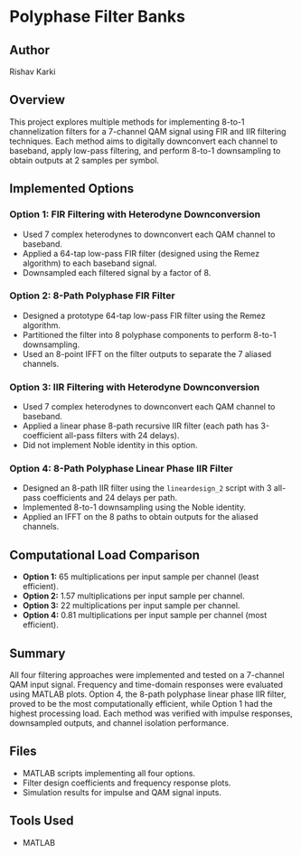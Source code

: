 # Polyphase Filter Banks

## Author

Rishav Karki  

## Overview

This project explores multiple methods for implementing 8-to-1 channelization filters for a 7-channel QAM signal using FIR and IIR filtering techniques. Each method aims to digitally downconvert each channel to baseband, apply low-pass filtering, and perform 8-to-1 downsampling to obtain outputs at 2 samples per symbol.

## Implemented Options

### Option 1: FIR Filtering with Heterodyne Downconversion

- Used 7 complex heterodynes to downconvert each QAM channel to baseband.
- Applied a 64-tap low-pass FIR filter (designed using the Remez algorithm) to each baseband signal.
- Downsampled each filtered signal by a factor of 8.

### Option 2: 8-Path Polyphase FIR Filter

- Designed a prototype 64-tap low-pass FIR filter using the Remez algorithm.
- Partitioned the filter into 8 polyphase components to perform 8-to-1 downsampling.
- Used an 8-point IFFT on the filter outputs to separate the 7 aliased channels.

### Option 3: IIR Filtering with Heterodyne Downconversion

- Used 7 complex heterodynes to downconvert each QAM channel to baseband.
- Applied a linear phase 8-path recursive IIR filter (each path has 3-coefficient all-pass filters with 24 delays).
- Did not implement Noble identity in this option.

### Option 4: 8-Path Polyphase Linear Phase IIR Filter

- Designed an 8-path IIR filter using the `lineardesign_2` script with 3 all-pass coefficients and 24 delays per path.
- Implemented 8-to-1 downsampling using the Noble identity.
- Applied an IFFT on the 8 paths to obtain outputs for the aliased channels.

## Computational Load Comparison

- **Option 1:** 65 multiplications per input sample per channel (least efficient).
- **Option 2:** 1.57 multiplications per input sample per channel.
- **Option 3:** 22 multiplications per input sample per channel.
- **Option 4:** 0.81 multiplications per input sample per channel (most efficient).

## Summary

All four filtering approaches were implemented and tested on a 7-channel QAM input signal. Frequency and time-domain responses were evaluated using MATLAB plots. Option 4, the 8-path polyphase linear phase IIR filter, proved to be the most computationally efficient, while Option 1 had the highest processing load. Each method was verified with impulse responses, downsampled outputs, and channel isolation performance.

## Files

- MATLAB scripts implementing all four options.
- Filter design coefficients and frequency response plots.
- Simulation results for impulse and QAM signal inputs.

## Tools Used

- MATLAB

